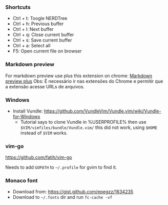 ### Shortcuts

- Ctrl + t: Toogle NERDTree
- Ctrl + h: Previous buffer
- Ctrl + l: Next buffer
- Ctrl + q: Close current buffer
- Ctrl + s: Save current buffer
- Ctrl + a: Select all
- F5: Open current file on browser

### Markdown preview

For markdown preview use <F5> plus this extension on chrome: [Markdown preview plus](https://chrome.google.com/webstore/detail/markdown-preview-plus/febilkbfcbhebfnokafefeacimjdckgl)
Obs: É necessário ir nas extensões do Chrome e permitir que a extensão acesse URLs de arquivos.

### Windows

- Install Vundle: https://github.com/VundleVim/Vundle.vim/wiki/Vundle-for-Windows
  - Tutorial says to clone Vundle in %USERPROFILE% then use `$VIM/vimfiles/bundle/Vundle.vim/` this did not work, using `$HOME` instead of `$VIM` works.

### vim-go

https://github.com/fatih/vim-go

Needs to add `GOPATH` to `~/.profile` for gvim to find it.

### Monaco font

- Download from: https://gist.github.com/epegzz/1634235
- Download to `~/.fonts` dir and run `fc-cache -vf`
